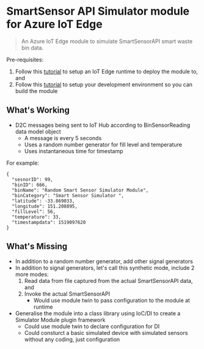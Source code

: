 # SmartSensor API Simulator module for Azure IoT Edge

> An Azure IoT Edge module to simulate SmartSensorAPI smart waste bin data.

Pre-requisites:
1. Follow this [tutorial](https://docs.microsoft.com/en-us/azure/iot-edge/tutorial-simulate-device-linux) to setup an IoT Edge runtime to deploy the module to, and
1. Follow this [tutorial](https://docs.microsoft.com/en-us/azure/iot-edge/tutorial-csharp-module) to setup your development environment so you can build the module

## What's Working

* D2C messages being sent to IoT Hub according to BinSensorReading data model object
    * A message is every 5 seconds
    * Uses a random number generator for fill level and temperature
    * Uses instantaneous time for timestamp

For example:
```
{
  "sesnorID": 99,
  "binID": 666,
  "binName": "Random Smart Sensor Simulator Module",
  "binCategory": "Smart Sensor Simulator ",
  "latitude": -33.869033,
  "longitude": 151.208895,
  "fillLevel": 56,
  "temperature": 33,
  "timestampdata": 1519097620
}
```

## What's Missing

* In addition to a random number generator, add other signal generators
* In addition to signal generators, let's call this synthetic mode, include 2 more modes:
    1. Read data from file captured from the actual SmartSensorAPI data, and
    1. Invoke the actual SmartSensorAPI
        * Would use module twin to pass configuration to the module at runtime
* Generalise the module into a class library using IoC/DI to create a Simulator Module plugin framework
    * Could use module twin to declare configuration for DI
    * Could consturct a basic simulated device with simulated sensors without any coding, just configuration